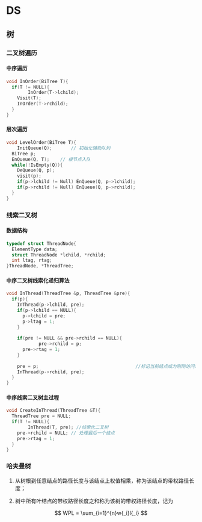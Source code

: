 # DS

## 树

### 二叉树遍历

#### 中序遍历

~~~cpp
void InOrder(BiTree T){
  if(T != NULL){
		InOrder(T->lchild);
    Visit(T);
    InOrder(T->rchild);
  }
}
~~~



#### 层次遍历

~~~cpp
void LevelOrder(BiTree T){
	InitQueue(Q);		// 初始化辅助队列
  BiTree p;
  EnQueue(Q, T);	// 根节点入队
  while(!IsEmpty(Q)){
    DeQueue(Q, p);
    visit(p);
    if(p->lchild != Null) EnQueue(Q, p->lchild);
    if(p->rchild != Null) EnQueue(Q, p->rchild);
  }
}
~~~



### 线索二叉树

#### 数据结构

~~~cpp
typedef struct ThreadNode{
  ElementType data;
  struct ThreadNode *lchild, *rchild;
  int ltag, rtag;
}ThreadNode, *ThreadTree;
~~~



#### 中序二叉树线索化递归算法

~~~cpp
void InThread(ThreadTree &p, ThreadTree &pre){
  if(p){
    InThread(p->lchild, pre);
    if(p->lchild == NULL){
      p->lchild = pre;
      p->ltag = 1;
    }
    
    if(pre != NULL && pre->rchild == NULL){
			pre->rchild = p;
      pre->rtag = 1;
    }
    
    pre = p;									//标记当前结点成为刚刚访问过的结点
    InThread(p->rchild, pre);
  }
}
~~~



#### 中序线索二叉树主过程

~~~cpp
void CreateInThread(ThreadTree &T){
  ThreadTree pre = NULL;
  if(T != NULL){
		InThread(T, pre); //线索化二叉树
    pre->rchild = NULL; // 处理最后一个结点
    pre->rtag = 1;
  }
}
~~~



### 哈夫曼树

1. 从树根到任意结点的路径长度与该结点上权值相乘，称为该结点的带权路径长度；

2. 树中所有叶结点的带权路径长度之和称为该树的带权路径长度，记为


$$
WPL = \sum_{i=1}^{n}w{_i}l{_i}
$$

